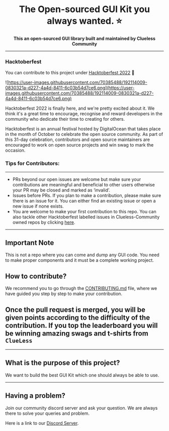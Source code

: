 
<h1 align='center'>The Open-sourced GUI Kit you always wanted. ⭐</h1>
<p align='center'> <b>This an open-sourced GUI library built and maintained by Clueless Community </b> <p>

---

### Hacktoberfest

You can contribute to this project under [Hacktoberfest 2022](https://hacktoberfest.com/) 💫

![https://user-images.githubusercontent.com/70385488/192114009-0830321a-d227-4a4d-8411-6c03b54d7ce6.png](https://user-images.githubusercontent.com/70385488/192114009-0830321a-d227-4a4d-8411-6c03b54d7ce6.png)

Hacktoberfest 2022 is finally here, and we're pretty excited about it. We think it's a great time to encourage, recognise and reward developers in the community who dedicate their time to creating for others.

Hacktoberfest is an annual festival hosted by DigitalOcean that takes place in the month of October to celebrate the open source community. As part of this 31-day celebration, contributors and open source maintainers are encouraged to work on open source projects and win swag to mark the occasion.

### Tips for Contributors:
---------------------------------------------------------------------------

- PRs beyond our open issues are welcome but make sure your contributions are meaningful and beneficial to other users otherwise your PR may be closed and marked as ‘invalid’.
- Issues before PRs. If you plan to make a contribution, please make sure there is an issue for it. You can either find an existing issue or open a new issue if none exists.
- You are welcome to make your first contribution to this repo. You can also tackle other Hacktoberfest labelled issues in Clueless-Community owned repos by clicking [here](https://github.com/search?q=org%3AClueless-Community+label%3Ahacktoberfest&type=Issues).

---

## Important Note
This is not a repo where you can come and dump any GUI code. You need to make proper components and it must be a complete working project. 

## How to contribute?

We recommend you to go through the [CONTRIBUTING.md](https://github.com/Clueless-Community/GUI-Projects/blob/main/CONTRIBUTING.md) file, where we have guided you step by step to make your contribution.

Once the pull request is merged, you will be given points according to the difficulty of the contribution. If you top the leaderboard you will be winning amazing swags and t-shirts from `ClueLess`
---
---
## What is the purpose of this project?
    
We want to build the best GUI Kit which one should always be able to use.

---
## Having a problem?

Join our community discord server and ask your question. We are always there to solve your queries and problem.

Here is a link to our [Discord Server](https://discord.gg/r5uKBGxT9T).
